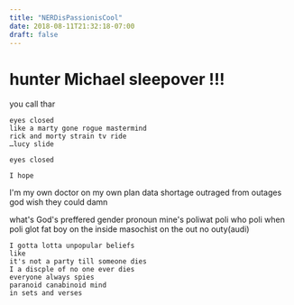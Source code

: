 ```yaml
---
title: "NERDisPassionisCool"
date: 2018-08-11T21:32:18-07:00
draft: false
---
```


# hunter Michael sleepover !!!  


you call thar
```
eyes closed
like a marty gone rogue mastermind
rick and morty strain tv ride
…lucy slide

eyes closed

I hope
```
I'm my own doctor
on my own plan
data shortage
outraged from outages
god wish they could damn

what's God's preffered gender pronoun
mine's poliwat
poli who poli when poli glot
fat boy on the inside
masochist on the out
no outy(audi)


```
I gotta lotta unpopular beliefs
like
it's not a party till someone dies  
I a discple of no one ever dies
everyone always spies
paranoid canabinoid mind
in sets and verses  
```
